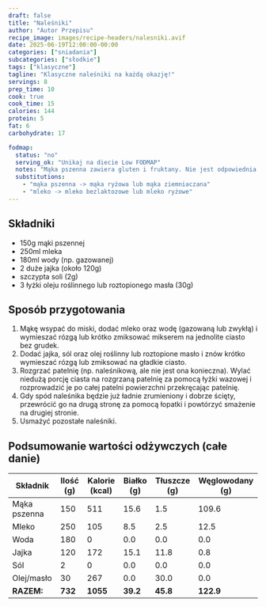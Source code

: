 ```yaml
---
draft: false
title: "Naleśniki"
author: "Autor Przepisu"
recipe_image: images/recipe-headers/nalesniki.avif
date: 2025-06-19T12:00:00-00:00
categories: ["sniadania"]
subcategories: ["słodkie"]
tags: ["klasyczne"]
tagline: "Klasyczne naleśniki na każdą okazję!"
servings: 8
prep_time: 10
cook: true
cook_time: 15
calories: 144
protein: 5
fat: 6
carbohydrate: 17

fodmap:
  status: "no"
  serving_ok: "Unikaj na diecie Low FODMAP"
  notes: "Mąka pszenna zawiera gluten i fruktany. Nie jest odpowiednia na diecie Low FODMAP."
  substitutions:
    - "mąka pszenna -> mąka ryżowa lub mąka ziemniaczana"
    - "mleko -> mleko bezlaktozowe lub mleko ryżowe"
---
```


## Składniki
- 150g mąki pszennej
- 250ml mleka
- 180ml wody (np. gazowanej)
- 2 duże jajka (około 120g)
- szczypta soli (2g)
- 3 łyżki oleju roślinnego lub roztopionego masła (30g)

## Sposób przygotowania
1. Mąkę wsypać do miski, dodać mleko oraz wodę (gazowaną lub zwykłą) i wymieszać rózgą lub krótko zmiksować mikserem na jednolite ciasto bez grudek.
2. Dodać jajka, sól oraz olej roślinny lub roztopione masło i znów krótko wymieszać rózgą lub zmiksować na gładkie ciasto.
3. Rozgrzać patelnię (np. naleśnikową, ale nie jest ona konieczna). Wylać niedużą porcję ciasta na rozgrzaną patelnię za pomocą łyżki wazowej i rozprowadzić je po całej patelni powierzchni przekręcając patelnię.
4. Gdy spód naleśnika będzie już ładnie zrumieniony i dobrze ścięty, przewrócić go na drugą stronę za pomocą łopatki i powtórzyć smażenie na drugiej stronie.
5. Usmażyć pozostałe naleśniki.

## Podsumowanie wartości odżywczych (całe danie)

| Składnik         | Ilość (g) | Kalorie (kcal) | Białko (g) | Tłuszcze (g) | Węglowodany (g) |
|------------------|-----------|---------------|------------|--------------|-----------------|
| Mąka pszenna     | 150       | 511           | 15.6       | 1.5          | 109.6           |
| Mleko            | 250       | 105           | 8.5        | 2.5          | 12.5            |
| Woda             | 180       | 0             | 0.0        | 0.0          | 0.0             |
| Jajka            | 120       | 172           | 15.1       | 11.8         | 0.8             |
| Sól              | 2         | 0             | 0.0        | 0.0          | 0.0             |
| Olej/masło       | 30        | 267           | 0.0        | 30.0         | 0.0             |
| **RAZEM:**       | **732**   | **1055**      | **39.2**   | **45.8**     | **122.9**       |